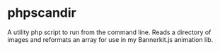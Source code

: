 # phpscandir

A utility php script to run from the command line. Reads a directory of images and reformats an array for use in my Bannerkit.js animation lib.